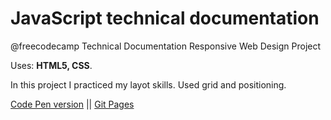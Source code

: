 # JavaScript technical documentation

@freecodecamp Technical Documentation Responsive Web Design Project

Uses: **HTML5, CSS**.

In this project I practiced my layot skills. Used grid and positioning.

[Code Pen version](https://codepen.io/spline/pen/dBBewN) || [Git Pages](https://splinekonstantin.github.io/JS-technical-Documentation-page/)
